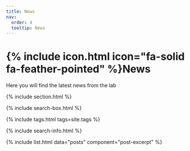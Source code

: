 ```yaml
---
title: News
nav:
  order: 4
  tooltip: News
---
```


# {% include icon.html icon="fa-solid fa-feather-pointed" %}News

Here you will find the latest news from the lab

{% include section.html %}

{% include search-box.html %}

{% include tags.html tags=site.tags %}

{% include search-info.html %}

{% include list.html data="posts" component="post-excerpt" %}
